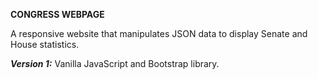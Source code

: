 **CONGRESS WEBPAGE**

A responsive website that manipulates JSON data to display Senate and House statistics.

***Version 1:*** Vanilla JavaScript and Bootstrap library.

